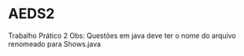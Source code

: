 # AEDS2
Trabalho Prático 2
Obs: Questões em java deve ter o nome do arquivo renomeado para Shows.java
